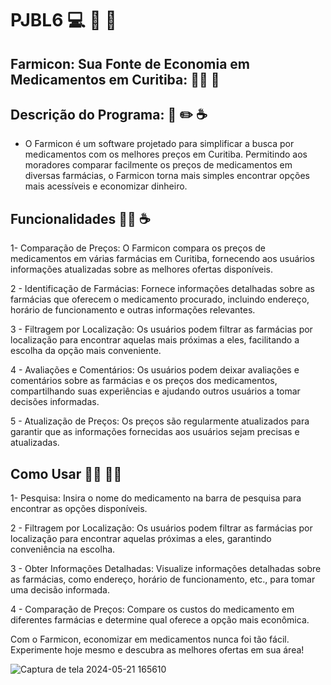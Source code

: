 # PJBL6 :computer: :pill: :hospital:
## Farmicon: Sua Fonte de Economia em Medicamentos em Curitiba: :man_student:  :pill:

## Descrição do Programa:  :pill: :pencil2:  :coffee:
- O Farmicon é um software projetado para simplificar a busca por medicamentos com os melhores preços em Curitiba. Permitindo aos moradores comparar facilmente os preços de medicamentos em diversas farmácias, o Farmicon torna mais simples encontrar opções mais acessíveis e economizar dinheiro.

## Funcionalidades :technologist: :coffee:
1- Comparação de Preços: O Farmicon compara os preços de medicamentos em várias farmácias em Curitiba, fornecendo aos usuários informações atualizadas sobre as melhores ofertas disponíveis.

2 - Identificação de Farmácias: Fornece informações detalhadas sobre as farmácias que oferecem o medicamento procurado, incluindo endereço, horário de funcionamento e outras informações relevantes.

3 - Filtragem por Localização: Os usuários podem filtrar as farmácias por localização para encontrar aquelas mais próximas a eles, facilitando a escolha da opção mais conveniente.

4 - Avaliações e Comentários: Os usuários podem deixar avaliações e comentários sobre as farmácias e os preços dos medicamentos, compartilhando suas experiências e ajudando outros usuários a tomar decisões informadas.

5 - Atualização de Preços: Os preços são regularmente atualizados para garantir que as informações fornecidas aos usuários sejam precisas e atualizadas.
  

## Como Usar :office_worker: :technologist:
1- Pesquisa: Insira o nome do medicamento na barra de pesquisa para encontrar as opções disponíveis.

2 - Filtragem por Localização: Os usuários podem filtrar as farmácias por localização para encontrar aquelas próximas a eles, garantindo conveniência na escolha.

3 - Obter Informações Detalhadas: Visualize informações detalhadas sobre as farmácias, como endereço, horário de funcionamento, etc., para tomar uma decisão informada.

4 - Comparação de Preços: Compare os custos do medicamento em diferentes farmácias e determine qual oferece a opção mais econômica.

Com o Farmicon, economizar em medicamentos nunca foi tão fácil. Experimente hoje mesmo e descubra as melhores ofertas em sua área!







![Captura de tela 2024-05-21 165610](https://github.com/cauekssouza/PJBL6/assets/107008671/16205cfa-1ef2-433c-8cd2-65e74df27d45)
